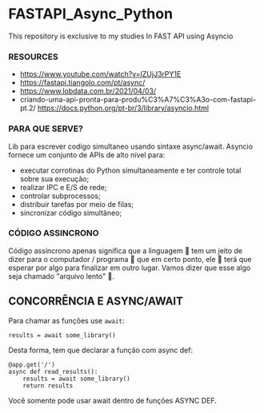 # FASTAPI_Async_Python
This repository is exclusive to my studies In FAST API using Asyncio

### RESOURCES

- https://www.youtube.com/watch?v=IZUjJ3rPY1E
- https://fastapi.tiangolo.com/pt/async/
- https://www.lobdata.com.br/2021/04/03/
- criando-uma-api-pronta-para-produ%C3%A7%C3%A3o-com-fastapi-pt.2/
https://docs.python.org/pt-br/3/library/asyncio.html


### PARA QUE SERVE?
Lib para escrever codigo simultaneo usando sintaxe async/await.
Asyncio fornece um conjunto de APIs de alto nível para:

- executar corrotinas do Python simultaneamente e ter controle total sobre sua execução;
- realizar IPC e E/S de rede;
- controlar subprocessos;
- distribuir tarefas por meio de filas;
- sincronizar código simultâneo;

### CÓDIGO ASSINCRONO

Código assíncrono apenas significa que a linguagem 💬 tem um jeito de dizer para o computador / programa 🤖 que em certo ponto, ele 🤖 terá que esperar por algo para finalizar em outro lugar. Vamos dizer que esse algo seja chamado "arquivo lento" 📝.

## CONCORRÊNCIA E ASYNC/AWAIT

Para chamar as funções use `await`:

`results = await some_library()`

Desta forma, tem que declarar a função com async def: 

```
@app.get('/')
async def read_results():
    results = await some_library()
    return results
```
Você somente pode usar await dentro de funções ASYNC DEF.

